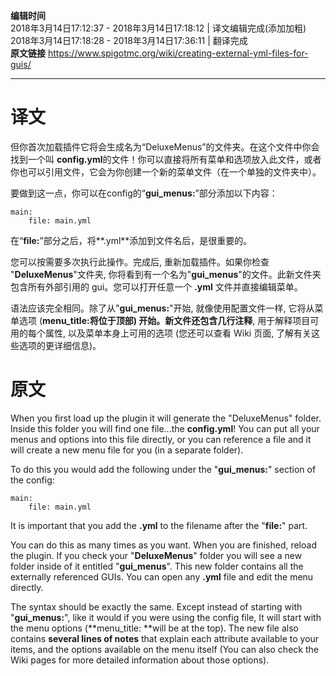 **编辑时间**  
2018年3月14日17:12:37 - 2018年3月14日17:18:12 | 译文编辑完成(添加加粗)  
2018年3月14日17:18:28 - 2018年3月14日17:36:11 | 翻译完成  
**原文链接** https://www.spigotmc.org/wiki/creating-external-yml-files-for-guis/

---
# 译文
但你首次加载插件它将会生成名为“DeluxeMenus”的文件夹。在这个文件中你会找到一个叫 **config.yml**的文件！你可以直接将所有菜单和选项放入此文件，或者你也可以引用文件，它会为你创建一个新的菜单文件（在一个单独的文件夹中）。

要做到这一点，你可以在config的“**gui_menus:**”部分添加以下内容：
```
main:
    file: main.yml
```
在“**file:**”部分之后，将**.yml**添加到文件名后，是很重要的。

您可以按需要多次执行此操作。完成后, 重新加载插件。如果你检查 "**DeluxeMenus**"文件夹, 你将看到有一个名为"**gui_menus**"的文件。此新文件夹包含所有外部引用的 gui。您可以打开任意一个 **.yml** 文件并直接编辑菜单。

语法应该完全相同。除了从"**gui_menus:**"开始, 就像使用配置文件一样, 它将从菜单选项 (**menu_title:**将位于顶部) 开始。新文件还包含**几行注释**, 用于解释项目可用的每个属性, 以及菜单本身上可用的选项 (您还可以查看 Wiki 页面, 了解有关这些选项的更详细信息)。


# 原文

When you first load up the plugin it will generate the "DeluxeMenus" folder. Inside this folder you will find one file...the **config.yml**! You can put all your menus and options into this file directly, or you can reference a file and it will create a new menu file for you (in a separate folder).

To do this you would add the following under the "**gui_menus:**" section of the config:
```
main:
    file: main.yml
```
It is important that you add the **.yml** to the filename after the "**file:**" part.

You can do this as many times as you want. When you are finished, reload the plugin. If you check your "**DeluxeMenus**" folder you will see a new folder inside of it entitled "**gui_menus**". This new folder contains all the externally referenced GUIs. You can open any **.yml** file and edit the menu directly.

The syntax should be exactly the same. Except instead of starting with "**gui_menus:**", like it would if you were using the config file, It will start with the menu options (**menu_title: **will be at the top). The new file also contains **several lines of notes** that explain each attribute available to your items, and the options available on the menu itself (You can also check the Wiki pages for more detailed information about those options).
